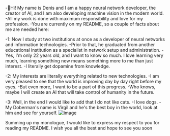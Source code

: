 -👋Hi! My name is Denis and I am a happy neural network developer, the creator of AI, and I am also developing machine vision in the modern world.
-All my work is done with maximum responsibility and love for my profession.
-You are currently on my README, so a couple of facts about me are needed here:

-1: Now I study at two institutions at once as a developer of neural networks and information technologies.
-Prior to that, he graduated from another educational institution as a specialist in network setup and administration.
-Yes, I'm only 22 years old, and I want to know so much. I love learning very much, learning something new means something more to me than just interest.
-I literally get dopamine from knowledge.

-2: My interests are literally everything related to new technologies.
-I am very pleased to see that the world is improving day by day right before my eyes.
-But even more, I want to be a part of this progress.
-Who knows, maybe I will create an AI that will take control of humanity in the future.

-3: Well, in the end I would like to add that I do not like cats.
-I love dogs.
-My Doberman's name is Virgil and he's the best boy in the world, look at him and see for yourself.
![image](https://github.com/user-attachments/assets/5b5e3a35-5aeb-4a04-b9e1-2773c25eb9b5)

Summing up my monologue, I would like to express my respect to you for reading my README. I wish you all the best and hope to see you soon
